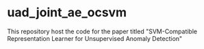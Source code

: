 # uad_joint_ae_ocsvm
This repository host the code for the paper titled "SVM-Compatible Representation Learner for Unsupervised Anomaly Detection"

